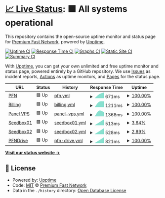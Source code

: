 # [📈 Live Status](https://status.premiumfast.net): <!--live status--> **🟩 All systems operational**

This repository contains the open-source uptime monitor and status page for [Premium Fast Network](https://premiumfast.net), powered by [Upptime](https://github.com/upptime/upptime).

[![Uptime CI](https://github.com/Premium-Fast-Network/status/workflows/Uptime%20CI/badge.svg)](https://github.com/Premium-Fast-Network/status/actions?query=workflow%3A%22Uptime+CI%22)
[![Response Time CI](https://github.com/Premium-Fast-Network/status/workflows/Response%20Time%20CI/badge.svg)](https://github.com/Premium-Fast-Network/status/actions?query=workflow%3A%22Response+Time+CI%22)
[![Graphs CI](https://github.com/Premium-Fast-Network/status/workflows/Graphs%20CI/badge.svg)](https://github.com/Premium-Fast-Network/status/actions?query=workflow%3A%22Graphs+CI%22)
[![Static Site CI](https://github.com/Premium-Fast-Network/status/workflows/Static%20Site%20CI/badge.svg)](https://github.com/Premium-Fast-Network/status/actions?query=workflow%3A%22Static+Site+CI%22)
[![Summary CI](https://github.com/Premium-Fast-Network/status/workflows/Summary%20CI/badge.svg)](https://github.com/Premium-Fast-Network/status/actions?query=workflow%3A%22Summary+CI%22)

With [Upptime](https://upptime.js.org), you can get your own unlimited and free uptime monitor and status page, powered entirely by a GitHub repository. We use [Issues](https://github.com/Premium-Fast-Network/status/issues) as incident reports, [Actions](https://github.com/Premium-Fast-Network/status/actions) as uptime monitors, and [Pages](https://status.premiumfast.net) for the status page.

<!--start: status pages-->
<!-- This summary is generated by Upptime (https://github.com/upptime/upptime) -->
<!-- Do not edit this manually, your changes will be overwritten -->
<!-- prettier-ignore -->
| URL | Status | History | Response Time | Uptime |
| --- | ------ | ------- | ------------- | ------ |
| <img alt="" src="https://favicons.githubusercontent.com/premiumfast.net" height="13"> [PFN](https://premiumfast.net) | 🟩 Up | [pfn.yml](https://github.com/Premium-Fast-Network/status/commits/HEAD/history/pfn.yml) | <details><summary><img alt="Response time graph" src="./graphs/pfn/response-time-week.png" height="20"> 671ms</summary><br><a href="https://status.premiumfast.net/history/pfn"><img alt="Response time 671" src="https://img.shields.io/endpoint?url=https%3A%2F%2Fraw.githubusercontent.com%2FPremium-Fast-Network%2Fstatus%2FHEAD%2Fapi%2Fpfn%2Fresponse-time.json"></a><br><a href="https://status.premiumfast.net/history/pfn"><img alt="24-hour response time 671" src="https://img.shields.io/endpoint?url=https%3A%2F%2Fraw.githubusercontent.com%2FPremium-Fast-Network%2Fstatus%2FHEAD%2Fapi%2Fpfn%2Fresponse-time-day.json"></a><br><a href="https://status.premiumfast.net/history/pfn"><img alt="7-day response time 671" src="https://img.shields.io/endpoint?url=https%3A%2F%2Fraw.githubusercontent.com%2FPremium-Fast-Network%2Fstatus%2FHEAD%2Fapi%2Fpfn%2Fresponse-time-week.json"></a><br><a href="https://status.premiumfast.net/history/pfn"><img alt="30-day response time 671" src="https://img.shields.io/endpoint?url=https%3A%2F%2Fraw.githubusercontent.com%2FPremium-Fast-Network%2Fstatus%2FHEAD%2Fapi%2Fpfn%2Fresponse-time-month.json"></a><br><a href="https://status.premiumfast.net/history/pfn"><img alt="1-year response time 671" src="https://img.shields.io/endpoint?url=https%3A%2F%2Fraw.githubusercontent.com%2FPremium-Fast-Network%2Fstatus%2FHEAD%2Fapi%2Fpfn%2Fresponse-time-year.json"></a></details> | <details><summary><a href="https://status.premiumfast.net/history/pfn">100.00%</a></summary><a href="https://status.premiumfast.net/history/pfn"><img alt="All-time uptime 100.00%" src="https://img.shields.io/endpoint?url=https%3A%2F%2Fraw.githubusercontent.com%2FPremium-Fast-Network%2Fstatus%2FHEAD%2Fapi%2Fpfn%2Fuptime.json"></a><br><a href="https://status.premiumfast.net/history/pfn"><img alt="24-hour uptime 100.00%" src="https://img.shields.io/endpoint?url=https%3A%2F%2Fraw.githubusercontent.com%2FPremium-Fast-Network%2Fstatus%2FHEAD%2Fapi%2Fpfn%2Fuptime-day.json"></a><br><a href="https://status.premiumfast.net/history/pfn"><img alt="7-day uptime 100.00%" src="https://img.shields.io/endpoint?url=https%3A%2F%2Fraw.githubusercontent.com%2FPremium-Fast-Network%2Fstatus%2FHEAD%2Fapi%2Fpfn%2Fuptime-week.json"></a><br><a href="https://status.premiumfast.net/history/pfn"><img alt="30-day uptime 100.00%" src="https://img.shields.io/endpoint?url=https%3A%2F%2Fraw.githubusercontent.com%2FPremium-Fast-Network%2Fstatus%2FHEAD%2Fapi%2Fpfn%2Fuptime-month.json"></a><br><a href="https://status.premiumfast.net/history/pfn"><img alt="1-year uptime 100.00%" src="https://img.shields.io/endpoint?url=https%3A%2F%2Fraw.githubusercontent.com%2FPremium-Fast-Network%2Fstatus%2FHEAD%2Fapi%2Fpfn%2Fuptime-year.json"></a></details>
| <img alt="" src="https://favicons.githubusercontent.com/manage.premiumfast.net" height="13"> [Billing](https://manage.premiumfast.net) | 🟩 Up | [billing.yml](https://github.com/Premium-Fast-Network/status/commits/HEAD/history/billing.yml) | <details><summary><img alt="Response time graph" src="./graphs/billing/response-time-week.png" height="20"> 1211ms</summary><br><a href="https://status.premiumfast.net/history/billing"><img alt="Response time 1211" src="https://img.shields.io/endpoint?url=https%3A%2F%2Fraw.githubusercontent.com%2FPremium-Fast-Network%2Fstatus%2FHEAD%2Fapi%2Fbilling%2Fresponse-time.json"></a><br><a href="https://status.premiumfast.net/history/billing"><img alt="24-hour response time 1211" src="https://img.shields.io/endpoint?url=https%3A%2F%2Fraw.githubusercontent.com%2FPremium-Fast-Network%2Fstatus%2FHEAD%2Fapi%2Fbilling%2Fresponse-time-day.json"></a><br><a href="https://status.premiumfast.net/history/billing"><img alt="7-day response time 1211" src="https://img.shields.io/endpoint?url=https%3A%2F%2Fraw.githubusercontent.com%2FPremium-Fast-Network%2Fstatus%2FHEAD%2Fapi%2Fbilling%2Fresponse-time-week.json"></a><br><a href="https://status.premiumfast.net/history/billing"><img alt="30-day response time 1211" src="https://img.shields.io/endpoint?url=https%3A%2F%2Fraw.githubusercontent.com%2FPremium-Fast-Network%2Fstatus%2FHEAD%2Fapi%2Fbilling%2Fresponse-time-month.json"></a><br><a href="https://status.premiumfast.net/history/billing"><img alt="1-year response time 1211" src="https://img.shields.io/endpoint?url=https%3A%2F%2Fraw.githubusercontent.com%2FPremium-Fast-Network%2Fstatus%2FHEAD%2Fapi%2Fbilling%2Fresponse-time-year.json"></a></details> | <details><summary><a href="https://status.premiumfast.net/history/billing">100.00%</a></summary><a href="https://status.premiumfast.net/history/billing"><img alt="All-time uptime 100.00%" src="https://img.shields.io/endpoint?url=https%3A%2F%2Fraw.githubusercontent.com%2FPremium-Fast-Network%2Fstatus%2FHEAD%2Fapi%2Fbilling%2Fuptime.json"></a><br><a href="https://status.premiumfast.net/history/billing"><img alt="24-hour uptime 100.00%" src="https://img.shields.io/endpoint?url=https%3A%2F%2Fraw.githubusercontent.com%2FPremium-Fast-Network%2Fstatus%2FHEAD%2Fapi%2Fbilling%2Fuptime-day.json"></a><br><a href="https://status.premiumfast.net/history/billing"><img alt="7-day uptime 100.00%" src="https://img.shields.io/endpoint?url=https%3A%2F%2Fraw.githubusercontent.com%2FPremium-Fast-Network%2Fstatus%2FHEAD%2Fapi%2Fbilling%2Fuptime-week.json"></a><br><a href="https://status.premiumfast.net/history/billing"><img alt="30-day uptime 100.00%" src="https://img.shields.io/endpoint?url=https%3A%2F%2Fraw.githubusercontent.com%2FPremium-Fast-Network%2Fstatus%2FHEAD%2Fapi%2Fbilling%2Fuptime-month.json"></a><br><a href="https://status.premiumfast.net/history/billing"><img alt="1-year uptime 100.00%" src="https://img.shields.io/endpoint?url=https%3A%2F%2Fraw.githubusercontent.com%2FPremium-Fast-Network%2Fstatus%2FHEAD%2Fapi%2Fbilling%2Fuptime-year.json"></a></details>
| <img alt="" src="https://favicons.githubusercontent.com/panel.premiumfast.net" height="13"> [Panel VPS](https://panel.premiumfast.net:4083) | 🟩 Up | [panel-vps.yml](https://github.com/Premium-Fast-Network/status/commits/HEAD/history/panel-vps.yml) | <details><summary><img alt="Response time graph" src="./graphs/panel-vps/response-time-week.png" height="20"> 1368ms</summary><br><a href="https://status.premiumfast.net/history/panel-vps"><img alt="Response time 1368" src="https://img.shields.io/endpoint?url=https%3A%2F%2Fraw.githubusercontent.com%2FPremium-Fast-Network%2Fstatus%2FHEAD%2Fapi%2Fpanel-vps%2Fresponse-time.json"></a><br><a href="https://status.premiumfast.net/history/panel-vps"><img alt="24-hour response time 1368" src="https://img.shields.io/endpoint?url=https%3A%2F%2Fraw.githubusercontent.com%2FPremium-Fast-Network%2Fstatus%2FHEAD%2Fapi%2Fpanel-vps%2Fresponse-time-day.json"></a><br><a href="https://status.premiumfast.net/history/panel-vps"><img alt="7-day response time 1368" src="https://img.shields.io/endpoint?url=https%3A%2F%2Fraw.githubusercontent.com%2FPremium-Fast-Network%2Fstatus%2FHEAD%2Fapi%2Fpanel-vps%2Fresponse-time-week.json"></a><br><a href="https://status.premiumfast.net/history/panel-vps"><img alt="30-day response time 1368" src="https://img.shields.io/endpoint?url=https%3A%2F%2Fraw.githubusercontent.com%2FPremium-Fast-Network%2Fstatus%2FHEAD%2Fapi%2Fpanel-vps%2Fresponse-time-month.json"></a><br><a href="https://status.premiumfast.net/history/panel-vps"><img alt="1-year response time 1368" src="https://img.shields.io/endpoint?url=https%3A%2F%2Fraw.githubusercontent.com%2FPremium-Fast-Network%2Fstatus%2FHEAD%2Fapi%2Fpanel-vps%2Fresponse-time-year.json"></a></details> | <details><summary><a href="https://status.premiumfast.net/history/panel-vps">100.00%</a></summary><a href="https://status.premiumfast.net/history/panel-vps"><img alt="All-time uptime 100.00%" src="https://img.shields.io/endpoint?url=https%3A%2F%2Fraw.githubusercontent.com%2FPremium-Fast-Network%2Fstatus%2FHEAD%2Fapi%2Fpanel-vps%2Fuptime.json"></a><br><a href="https://status.premiumfast.net/history/panel-vps"><img alt="24-hour uptime 100.00%" src="https://img.shields.io/endpoint?url=https%3A%2F%2Fraw.githubusercontent.com%2FPremium-Fast-Network%2Fstatus%2FHEAD%2Fapi%2Fpanel-vps%2Fuptime-day.json"></a><br><a href="https://status.premiumfast.net/history/panel-vps"><img alt="7-day uptime 100.00%" src="https://img.shields.io/endpoint?url=https%3A%2F%2Fraw.githubusercontent.com%2FPremium-Fast-Network%2Fstatus%2FHEAD%2Fapi%2Fpanel-vps%2Fuptime-week.json"></a><br><a href="https://status.premiumfast.net/history/panel-vps"><img alt="30-day uptime 100.00%" src="https://img.shields.io/endpoint?url=https%3A%2F%2Fraw.githubusercontent.com%2FPremium-Fast-Network%2Fstatus%2FHEAD%2Fapi%2Fpanel-vps%2Fuptime-month.json"></a><br><a href="https://status.premiumfast.net/history/panel-vps"><img alt="1-year uptime 100.00%" src="https://img.shields.io/endpoint?url=https%3A%2F%2Fraw.githubusercontent.com%2FPremium-Fast-Network%2Fstatus%2FHEAD%2Fapi%2Fpanel-vps%2Fuptime-year.json"></a></details>
| <img alt="" src="https://favicons.githubusercontent.com/s01.pfnservers.net" height="13"> [Seedbox01](https://s01.pfnservers.net) | 🟩 Up | [seedbox01.yml](https://github.com/Premium-Fast-Network/status/commits/HEAD/history/seedbox01.yml) | <details><summary><img alt="Response time graph" src="./graphs/seedbox01/response-time-week.png" height="20"> 513ms</summary><br><a href="https://status.premiumfast.net/history/seedbox01"><img alt="Response time 513" src="https://img.shields.io/endpoint?url=https%3A%2F%2Fraw.githubusercontent.com%2FPremium-Fast-Network%2Fstatus%2FHEAD%2Fapi%2Fseedbox01%2Fresponse-time.json"></a><br><a href="https://status.premiumfast.net/history/seedbox01"><img alt="24-hour response time 513" src="https://img.shields.io/endpoint?url=https%3A%2F%2Fraw.githubusercontent.com%2FPremium-Fast-Network%2Fstatus%2FHEAD%2Fapi%2Fseedbox01%2Fresponse-time-day.json"></a><br><a href="https://status.premiumfast.net/history/seedbox01"><img alt="7-day response time 513" src="https://img.shields.io/endpoint?url=https%3A%2F%2Fraw.githubusercontent.com%2FPremium-Fast-Network%2Fstatus%2FHEAD%2Fapi%2Fseedbox01%2Fresponse-time-week.json"></a><br><a href="https://status.premiumfast.net/history/seedbox01"><img alt="30-day response time 513" src="https://img.shields.io/endpoint?url=https%3A%2F%2Fraw.githubusercontent.com%2FPremium-Fast-Network%2Fstatus%2FHEAD%2Fapi%2Fseedbox01%2Fresponse-time-month.json"></a><br><a href="https://status.premiumfast.net/history/seedbox01"><img alt="1-year response time 513" src="https://img.shields.io/endpoint?url=https%3A%2F%2Fraw.githubusercontent.com%2FPremium-Fast-Network%2Fstatus%2FHEAD%2Fapi%2Fseedbox01%2Fresponse-time-year.json"></a></details> | <details><summary><a href="https://status.premiumfast.net/history/seedbox01">3.64%</a></summary><a href="https://status.premiumfast.net/history/seedbox01"><img alt="All-time uptime 3.64%" src="https://img.shields.io/endpoint?url=https%3A%2F%2Fraw.githubusercontent.com%2FPremium-Fast-Network%2Fstatus%2FHEAD%2Fapi%2Fseedbox01%2Fuptime.json"></a><br><a href="https://status.premiumfast.net/history/seedbox01"><img alt="24-hour uptime 3.64%" src="https://img.shields.io/endpoint?url=https%3A%2F%2Fraw.githubusercontent.com%2FPremium-Fast-Network%2Fstatus%2FHEAD%2Fapi%2Fseedbox01%2Fuptime-day.json"></a><br><a href="https://status.premiumfast.net/history/seedbox01"><img alt="7-day uptime 3.64%" src="https://img.shields.io/endpoint?url=https%3A%2F%2Fraw.githubusercontent.com%2FPremium-Fast-Network%2Fstatus%2FHEAD%2Fapi%2Fseedbox01%2Fuptime-week.json"></a><br><a href="https://status.premiumfast.net/history/seedbox01"><img alt="30-day uptime 3.64%" src="https://img.shields.io/endpoint?url=https%3A%2F%2Fraw.githubusercontent.com%2FPremium-Fast-Network%2Fstatus%2FHEAD%2Fapi%2Fseedbox01%2Fuptime-month.json"></a><br><a href="https://status.premiumfast.net/history/seedbox01"><img alt="1-year uptime 3.64%" src="https://img.shields.io/endpoint?url=https%3A%2F%2Fraw.githubusercontent.com%2FPremium-Fast-Network%2Fstatus%2FHEAD%2Fapi%2Fseedbox01%2Fuptime-year.json"></a></details>
| <img alt="" src="https://favicons.githubusercontent.com/s02.pfnservers.net" height="13"> [Seedbox02](https://s02.pfnservers.net) | 🟩 Up | [seedbox02.yml](https://github.com/Premium-Fast-Network/status/commits/HEAD/history/seedbox02.yml) | <details><summary><img alt="Response time graph" src="./graphs/seedbox02/response-time-week.png" height="20"> 528ms</summary><br><a href="https://status.premiumfast.net/history/seedbox02"><img alt="Response time 528" src="https://img.shields.io/endpoint?url=https%3A%2F%2Fraw.githubusercontent.com%2FPremium-Fast-Network%2Fstatus%2FHEAD%2Fapi%2Fseedbox02%2Fresponse-time.json"></a><br><a href="https://status.premiumfast.net/history/seedbox02"><img alt="24-hour response time 528" src="https://img.shields.io/endpoint?url=https%3A%2F%2Fraw.githubusercontent.com%2FPremium-Fast-Network%2Fstatus%2FHEAD%2Fapi%2Fseedbox02%2Fresponse-time-day.json"></a><br><a href="https://status.premiumfast.net/history/seedbox02"><img alt="7-day response time 528" src="https://img.shields.io/endpoint?url=https%3A%2F%2Fraw.githubusercontent.com%2FPremium-Fast-Network%2Fstatus%2FHEAD%2Fapi%2Fseedbox02%2Fresponse-time-week.json"></a><br><a href="https://status.premiumfast.net/history/seedbox02"><img alt="30-day response time 528" src="https://img.shields.io/endpoint?url=https%3A%2F%2Fraw.githubusercontent.com%2FPremium-Fast-Network%2Fstatus%2FHEAD%2Fapi%2Fseedbox02%2Fresponse-time-month.json"></a><br><a href="https://status.premiumfast.net/history/seedbox02"><img alt="1-year response time 528" src="https://img.shields.io/endpoint?url=https%3A%2F%2Fraw.githubusercontent.com%2FPremium-Fast-Network%2Fstatus%2FHEAD%2Fapi%2Fseedbox02%2Fresponse-time-year.json"></a></details> | <details><summary><a href="https://status.premiumfast.net/history/seedbox02">2.89%</a></summary><a href="https://status.premiumfast.net/history/seedbox02"><img alt="All-time uptime 2.89%" src="https://img.shields.io/endpoint?url=https%3A%2F%2Fraw.githubusercontent.com%2FPremium-Fast-Network%2Fstatus%2FHEAD%2Fapi%2Fseedbox02%2Fuptime.json"></a><br><a href="https://status.premiumfast.net/history/seedbox02"><img alt="24-hour uptime 2.89%" src="https://img.shields.io/endpoint?url=https%3A%2F%2Fraw.githubusercontent.com%2FPremium-Fast-Network%2Fstatus%2FHEAD%2Fapi%2Fseedbox02%2Fuptime-day.json"></a><br><a href="https://status.premiumfast.net/history/seedbox02"><img alt="7-day uptime 2.89%" src="https://img.shields.io/endpoint?url=https%3A%2F%2Fraw.githubusercontent.com%2FPremium-Fast-Network%2Fstatus%2FHEAD%2Fapi%2Fseedbox02%2Fuptime-week.json"></a><br><a href="https://status.premiumfast.net/history/seedbox02"><img alt="30-day uptime 2.89%" src="https://img.shields.io/endpoint?url=https%3A%2F%2Fraw.githubusercontent.com%2FPremium-Fast-Network%2Fstatus%2FHEAD%2Fapi%2Fseedbox02%2Fuptime-month.json"></a><br><a href="https://status.premiumfast.net/history/seedbox02"><img alt="1-year uptime 2.89%" src="https://img.shields.io/endpoint?url=https%3A%2F%2Fraw.githubusercontent.com%2FPremium-Fast-Network%2Fstatus%2FHEAD%2Fapi%2Fseedbox02%2Fuptime-year.json"></a></details>
| <img alt="" src="https://favicons.githubusercontent.com/pfndrive.my.id" height="13"> [PFNDrive](https://pfndrive.my.id) | 🟩 Up | [pfn-drive.yml](https://github.com/Premium-Fast-Network/status/commits/HEAD/history/pfn-drive.yml) | <details><summary><img alt="Response time graph" src="./graphs/pfn-drive/response-time-week.png" height="20"> 821ms</summary><br><a href="https://status.premiumfast.net/history/pfn-drive"><img alt="Response time 821" src="https://img.shields.io/endpoint?url=https%3A%2F%2Fraw.githubusercontent.com%2FPremium-Fast-Network%2Fstatus%2FHEAD%2Fapi%2Fpfn-drive%2Fresponse-time.json"></a><br><a href="https://status.premiumfast.net/history/pfn-drive"><img alt="24-hour response time 821" src="https://img.shields.io/endpoint?url=https%3A%2F%2Fraw.githubusercontent.com%2FPremium-Fast-Network%2Fstatus%2FHEAD%2Fapi%2Fpfn-drive%2Fresponse-time-day.json"></a><br><a href="https://status.premiumfast.net/history/pfn-drive"><img alt="7-day response time 821" src="https://img.shields.io/endpoint?url=https%3A%2F%2Fraw.githubusercontent.com%2FPremium-Fast-Network%2Fstatus%2FHEAD%2Fapi%2Fpfn-drive%2Fresponse-time-week.json"></a><br><a href="https://status.premiumfast.net/history/pfn-drive"><img alt="30-day response time 821" src="https://img.shields.io/endpoint?url=https%3A%2F%2Fraw.githubusercontent.com%2FPremium-Fast-Network%2Fstatus%2FHEAD%2Fapi%2Fpfn-drive%2Fresponse-time-month.json"></a><br><a href="https://status.premiumfast.net/history/pfn-drive"><img alt="1-year response time 821" src="https://img.shields.io/endpoint?url=https%3A%2F%2Fraw.githubusercontent.com%2FPremium-Fast-Network%2Fstatus%2FHEAD%2Fapi%2Fpfn-drive%2Fresponse-time-year.json"></a></details> | <details><summary><a href="https://status.premiumfast.net/history/pfn-drive">100.00%</a></summary><a href="https://status.premiumfast.net/history/pfn-drive"><img alt="All-time uptime 100.00%" src="https://img.shields.io/endpoint?url=https%3A%2F%2Fraw.githubusercontent.com%2FPremium-Fast-Network%2Fstatus%2FHEAD%2Fapi%2Fpfn-drive%2Fuptime.json"></a><br><a href="https://status.premiumfast.net/history/pfn-drive"><img alt="24-hour uptime 100.00%" src="https://img.shields.io/endpoint?url=https%3A%2F%2Fraw.githubusercontent.com%2FPremium-Fast-Network%2Fstatus%2FHEAD%2Fapi%2Fpfn-drive%2Fuptime-day.json"></a><br><a href="https://status.premiumfast.net/history/pfn-drive"><img alt="7-day uptime 100.00%" src="https://img.shields.io/endpoint?url=https%3A%2F%2Fraw.githubusercontent.com%2FPremium-Fast-Network%2Fstatus%2FHEAD%2Fapi%2Fpfn-drive%2Fuptime-week.json"></a><br><a href="https://status.premiumfast.net/history/pfn-drive"><img alt="30-day uptime 100.00%" src="https://img.shields.io/endpoint?url=https%3A%2F%2Fraw.githubusercontent.com%2FPremium-Fast-Network%2Fstatus%2FHEAD%2Fapi%2Fpfn-drive%2Fuptime-month.json"></a><br><a href="https://status.premiumfast.net/history/pfn-drive"><img alt="1-year uptime 100.00%" src="https://img.shields.io/endpoint?url=https%3A%2F%2Fraw.githubusercontent.com%2FPremium-Fast-Network%2Fstatus%2FHEAD%2Fapi%2Fpfn-drive%2Fuptime-year.json"></a></details>

<!--end: status pages-->

[**Visit our status website →**](https://status.premiumfast.net)

## 📄 License

- Powered by: [Upptime](https://github.com/upptime/upptime)
- Code: [MIT](./LICENSE) © [Premium Fast Network](https://premiumfast.net)
- Data in the `./history` directory: [Open Database License](https://opendatacommons.org/licenses/odbl/1-0/)
